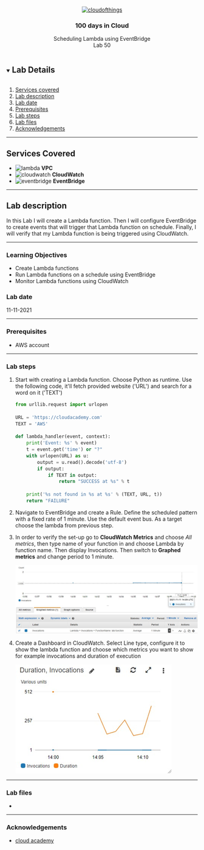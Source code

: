 

<br />

<p align="center">
  <a href="img/">
    <img src="img/lab51_diagram.jpg" alt="cloudofthings" width="395" height="471">
  </a>
  <h3 align="center">100 days in Cloud</h3>
<p align="center">
    Scheduling Lambda using EventBridge
    <br />
    Lab 50
    <br/>
  </p>



</p>

<details open="open">
  <summary><h2 style="display: inline-block">Lab Details</h2></summary>
  <ol>
    <li><a href="#services-covered">Services covered</a>
    <li><a href="#lab-description">Lab description</a></li>
    </li>
    <li><a href="#lab-date">Lab date</a></li>
    <li><a href="#prerequisites">Prerequisites</a></li>    
    <li><a href="#lab-steps">Lab steps</a></li>
    <li><a href="#lab-files">Lab files</a></li>
    <li><a href="#acknowledgements">Acknowledgements</a></li>
  </ol>
</details>

---

## Services Covered
* ![lambda](https://github.com/CloudedThings/100-Days-in-Cloud/blob/main/images/AWS_Lambda.png) **VPC**
* ![cloudwatch](https://github.com/CloudedThings/100-Days-in-Cloud/blob/main/images/CloudWatch.png) **CloudWatch**
* ![eventbridge](https://github.com/CloudedThings/100-Days-in-Cloud/blob/main/images/EventBridge.png) **EventBridge**
---

## Lab description

In this Lab I will create a Lambda function. Then I will configure EventBridge to create events that will trigger that Lambda function on schedule. Finally, I will verify that my Lambda function is being triggered using CloudWatch.

---

### Learning Objectives

* Create Lambda functions
* Run Lambda functions on a schedule using EventBridge
* Monitor Lambda functions using CloudWatch

### Lab date
11-11-2021

---

### Prerequisites
* AWS account

---

### Lab steps
1. Start with creating a Lambda function. Choose Python as runtime. Use the following code, it'll fetch provided website ('URL') and search for a word on it ('TEXT')

   ```python
   from urllib.request import urlopen
   
   URL = 'https://cloudacademy.com'
   TEXT = 'AWS'
   
   def lambda_handler(event, context):
       print('Event: %s' % event)
       t = event.get('time') or "?"
       with urlopen(URL) as u:
           output = u.read().decode('utf-8')
           if output:
               if TEXT in output:
                   return "SUCCESS at %s" % t
   
       print('%s not found in %s at %s' % (TEXT, URL, t))
       return "FAILURE"
   ```

   

2. Navigate to EventBridge and create a Rule. Define the scheduled pattern with a fixed rate of 1 minute. Use the default event bus. As a target choose the lambda from previous step. 

3. In order to verify the set-up go to **CloudWatch Metrics** and choose *All metrics*, then type name of your function in and choose Lambda by function name. Then display Invocations. Then switch to **Graphed metrics** and change period to 1 minute. 

   <img src="img/lab50_cloudwatchmetrics.jpg" alt="cloudwatchmetrics" style="zoom:80%;" />

4. Create a Dashboard in CloudWatch. Select Line type, configure it to show the lambda function and choose which metrics you want to show for example invocations and duration of execution

   ![claudwatchwidget](img/lab50_cloudwatchmetricswidget.jpg)
---

### Lab files
* 
---

### Acknowledgements
* [cloud academy](https://cloudacademy.com/lab/aws-lambda-scheduled-events/)


